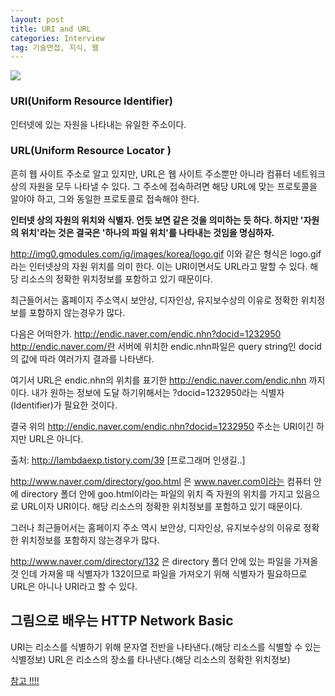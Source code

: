 ```yaml
---
layout: post
title: URI and URL
categories: Interview
tag: 기술면접, 지식, 웹
---
```

![](http://cdqy.lite.imgeng.in/w_773/h_329/http://webtechsharing.com/wp-content/uploads/2015/11/URI.png)

### URI(Uniform Resource Identifier)
인터넷에 있는 자원을 나타내는 유일한 주소이다.

### URL(Uniform Resource Locator )
흔히 웹 사이트 주소로 알고 있지만, URL은 웹 사이트 주소뿐만 아니라 컴퓨터 네트워크상의 자원을 모두 나타낼 수 있다. 그 주소에 접속하려면 해당 URL에 맞는 프로토콜을 알아야 하고, 그와 동일한 프로토콜로 접속해야 한다.

<strong>인터넷 상의 자원의 위치와 식별자.
언듯 보면 같은 것을 의미하는 듯 하다.
하지만 '자원의 위치'라는 것은 결국은 '하나의 파일 위치'를 나타내는 것임을 명심하자.</strong>

http://img0.gmodules.com/ig/images/korea/logo.gif
이와 같은 형식은 logo.gif라는 인터넷상의 자원 위치를 의미 한다.
이는 URI이면서도 URL라고 말할 수 있다.
해당 리소스의 정확한 위치정보를 포함하고 있기 때문이다.

최근들어서는 홈페이지 주소역시 보안상, 디자인상, 유지보수상의 이유로 정확한 위치정보를 포함하지 않는경우가 많다.

다음은 어떠한가.
http://endic.naver.com/endic.nhn?docid=1232950
http://endic.naver.com/란 서버에 위치한 endic.nhn파일은 query string인 docid의 값에 따라 여러가지 결과를 나타낸다.

여기서 URL은 endic.nhn의 위치를 표기한 http://endic.naver.com/endic.nhn 까지이다.
내가 원하는 정보에 도달 하기위해서는 ?docid=1232950라는 식별자(Identifier)가 필요한 것이다.

결국 위의 http://endic.naver.com/endic.nhn?docid=1232950 주소는 URI이긴 하지만 URL은 아니다.


출처: http://lambdaexp.tistory.com/39 [프로그래머 인생길..]</strong>


http://www.naver.com/directory/goo.html
은 www.naver.com이라는 컴퓨터 안에 directory 폴더 안에 goo.html이라는 파일의 위치 즉 자원의 위치를 가지고 있음으로 URL이자 URI이다.
해당 리소스의 정확한 위치정보를 포함하고 있기 때문이다.

그러나 최근들어서는 홈페이지 주소 역시 보안상, 디자인상, 유지보수상의 이유로 정확한 위치정보를 포함하지 않는경우가 많다.

http://www.naver.com/directory/132
은 directory 폴더 안에 있는 파일을 가져올 것 인데 가져올 때 식별자가 132이므로 파일을 가져오기 위해 식별자가 필요하므로 URL은 아니나 URI라고 할 수 있다.


## 그림으로 배우는 HTTP Network Basic
URI는 리소스를 식별하기 위해 문자열 전반을 나타낸다.(해당 리소스를 식별할 수 있는 식별정보)
URL은 리소스의 장소를 타나낸다.(해당 리소스의 정확한 위치정보)

[참고 !!!!](http://marlboroyw.tistory.com/280)

